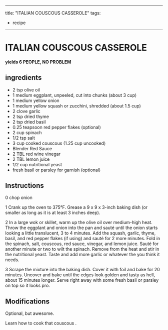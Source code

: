 
---
title: "ITALIAN COUSCOUS CASSEROLE"
tags:
  - recipe
---
# ITALIAN COUSCOUS CASSEROLE



#### yields  6 PEOPLE, NO  PROBLEM


## ingredients
* 2 tsp olive oil 
* 1 medium eggplant, unpeeled, cut into chunks (about 3 cup) 
* 1 medium yellow onion 
* 1 medium yellow squash or zucchini, shredded (about 1.5 cup) 
* 2 clove garlic 
* 2 tsp dried thyme 
* 2 tsp dried basil 
* 0.25 teapsoon red pepper flakes (optional)
* 2 cup spinach 
* 1/2 tsp salt 
* 3 cup cooked couscous (1.25 cup uncooked) 
* Blender Red Sauce 
* 2 TBL red wine vinegar 
* 2 TBL lemon juice 
* 1/2 cup nutritional yeast 
* fresh basil or parsley for garnish (optional)



## Instructions
0 chop onion

1 Crank up the oven to 375°F. Grease a 9 x 9 x 3-inch baking dish (or smaller as long as it is at least 3 inches deep).

2 In a large wok or skillet, warm up the olive oil over medium-high heat. Throw the eggplant and onion into the pan and sauté until the onion starts looking a little translucent, 3 to 4 minutes. Add the squash, garlic, thyme, basil, and red pepper flakes (if using) and sauté for 2 more minutes. Fold in the spinach, salt, couscous, red sauce, vinegar, and lemon juice. Sauté for another minute or two to wilt the spinach. Remove from the heat and stir in the nutritional yeast. Taste and add more garlic or whatever the   you think it needs.

3 Scrape the mixture into the baking dish. Cover it with foil and bake for 20 minutes. Uncover and bake until the edges look golden and tasty as hell, about 15 minutes longer. Serve right away with some fresh basil or parsley on top so it looks pro.



## Modifications
Optional, but  awesome.

 Learn how to cook that couscous   .

 




